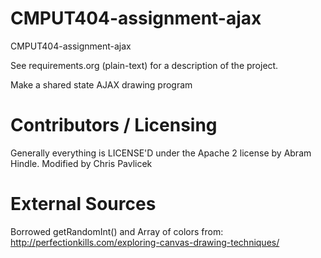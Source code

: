CMPUT404-assignment-ajax
==============================

CMPUT404-assignment-ajax

See requirements.org (plain-text) for a description of the project.

Make a shared state AJAX drawing program

Contributors / Licensing
========================

Generally everything is LICENSE'D under the Apache 2 license by Abram Hindle.
Modified by Chris Pavlicek

External Sources
==================
Borrowed getRandomInt() and Array of colors from:
http://perfectionkills.com/exploring-canvas-drawing-techniques/


